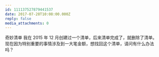 ```yaml
---
id: 111137527879441537
date: 2017-07-28T10:08:00.000Z
reply: false
media_attachments: 0
---
```


奇妙清单 我在 2015 年 12 月创建过一个清单，后来清单完成了，就删除了清单。现在因为特别重要的事情涉及到一大笔金额，想找回这个清单，请问有什么办法吗？ ​​​​


